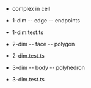 - complex in cell

- 1-dim -- edge -- endpoints
- 1-dim.test.ts

- 2-dim -- face -- polygon
- 2-dim.test.ts

- 3-dim -- body -- polyhedron
- 3-dim.test.ts
